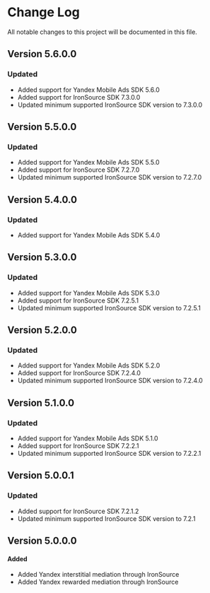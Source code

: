 # Change Log
All notable changes to this project will be documented in this file.

## Version 5.6.0.0

### Updated
* Added support for Yandex Mobile Ads SDK 5.6.0
* Added support for IronSource SDK 7.3.0.0
* Updated minimum supported IronSource SDK version to 7.3.0.0

## Version 5.5.0.0

### Updated
* Added support for Yandex Mobile Ads SDK 5.5.0
* Added support for IronSource SDK 7.2.7.0
* Updated minimum supported IronSource SDK version to 7.2.7.0

## Version 5.4.0.0

### Updated
* Added support for Yandex Mobile Ads SDK 5.4.0

## Version 5.3.0.0

### Updated
* Added support for Yandex Mobile Ads SDK 5.3.0
* Added support for IronSource SDK 7.2.5.1
* Updated minimum supported IronSource SDK version to 7.2.5.1

## Version 5.2.0.0

### Updated
* Added support for Yandex Mobile Ads SDK 5.2.0
* Added support for IronSource SDK 7.2.4.0
* Updated minimum supported IronSource SDK version to 7.2.4.0


## Version 5.1.0.0

### Updated
* Added support for Yandex Mobile Ads SDK 5.1.0
* Added support for IronSource SDK 7.2.2.1
* Updated minimum supported IronSource SDK version to 7.2.2.1

## Version 5.0.0.1

### Updated
* Added support for IronSource SDK 7.2.1.2
* Updated minimum supported IronSource SDK version to 7.2.1

## Version 5.0.0.0

#### Added
* Added Yandex interstitial mediation through IronSource
* Added Yandex rewarded mediation through IronSource
